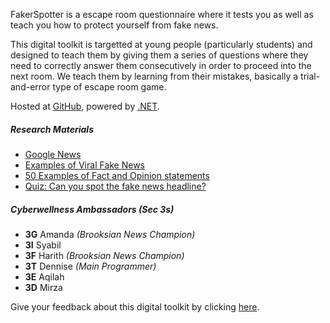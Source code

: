 ﻿FakerSpotter is a escape room questionnaire where it tests you as well as teach you how to protect yourself from fake news.

This digital toolkit is targetted at young people (particularly students) and designed to teach them by giving them a series of questions where they need to correctly answer them consecutively in order to proceed into the next room. We teach them by learning from their mistakes, basically a trial-and-error type of escape room game.

Hosted at <a href="https://github.com/dentolos19/FakerSpotter" target="_blank">GitHub</a>, powered by <a href="https://dotnet.microsoft.com" target="_blank_">.NET</a>.

##### Research Materials

* [Google News](https://news.google.com)
* [Examples of Viral Fake News](https://libguides.valenciacollege.edu/c.php?g=612299&p=4251645)
* [50 Examples of Fact and Opinion statements](https://www.englishbix.com/examples-of-fact-and-opinion-statement)
* [Quiz: Can you spot the fake news headline?](https://this.deakin.edu.au/society/quiz-can-you-spot-the-fake-news-headline)

##### Cyberwellness Ambassadors (Sec 3s)

* **3G** Amanda _(Brooksian News Champion)_
* **3I** Syabil
* **3F** Harith _(Brooksian News Champion)_
* **3T** Dennise _(Main Programmer)_
* **3E** Aqilah
* **3D** Mirza

Give your feedback about this digital toolkit by clicking <a href="https://docs.google.com/forms/d/e/1FAIpQLSfFt_EQeDqJ2KfOlvpIujcnee6aGIzaIRujXpkY7Z3ZOGE5Yw/viewform?usp=sf_link" target="_blank">here</a>.